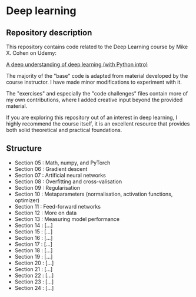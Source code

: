 # Deep learning

## Repository description

This repository contains code related to the Deep Learning course by Mike X. Cohen on Udemy:

[A deep understanding of deep learning (with Python intro)](https://www.udemy.com/course/deeplearning_x)

The majority of the "base" code is adapted from material developed by the course instructor. I have made minor modifications to experiment with it.

The "exercises" and especially the "code challenges" files contain more of my own contributions, where I added creative input beyond the provided material.

If you are exploring this repository out of an interest in deep learning, I highly recommend the course itself, it is an excellent resource that provides both solid theoretical and practical foundations.

## Structure

- Section 05 : Math, numpy, and PyTorch
- Section 06 : Gradient descent
- Section 07 : Artificial neural networks
- Section 08 : Overfitting and cross-valisation
- Section 09 : Regularisation
- Section 10 : Metaparameters (normalisation, activation functions, optimizer)
- Section 11 : Feed-forward networks
- Section 12 : More on data
- Section 13 : Measuring model performance
- Section 14 : [...]
- Section 15 : [...]
- Section 16 : [...]
- Section 17 : [...]
- Section 18 : [...]
- Section 19 : [...]
- Section 20 : [...]
- Section 21 : [...]
- Section 22 : [...]
- Section 23 : [...]
- Section 24 : [...]
